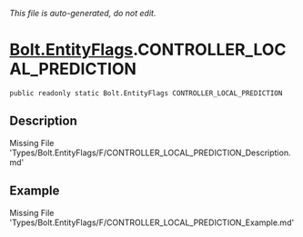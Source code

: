 *This file is auto-generated, do not edit.*

# [Bolt.EntityFlags](Types/Bolt.EntityFlags.md).CONTROLLER_LOCAL_PREDICTION
`public readonly static Bolt.EntityFlags CONTROLLER_LOCAL_PREDICTION`
## Description
Missing File 'Types/Bolt.EntityFlags/F/CONTROLLER_LOCAL_PREDICTION_Description.md'
## Example
Missing File 'Types/Bolt.EntityFlags/F/CONTROLLER_LOCAL_PREDICTION_Example.md'
